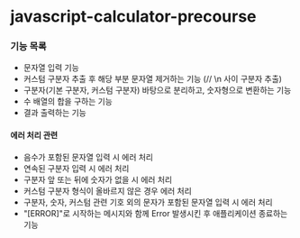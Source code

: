 # javascript-calculator-precourse

### 기능 목록
- 문자열 입력 기능
- 커스텀 구분자 추출 후 해당 부분 문자열 제거하는 기능 (// \n 사이 구분자 추출)
- 구분자(기본 구분자, 커스텀 구분자) 바탕으로 분리하고, 숫자형으로 변환하는 기능
- 수 배열의 합을 구하는 기능
- 결과 출력하는 기능


#### 에러 처리 관련
- 음수가 포함된 문자열 입력 시 에러 처리
- 연속된 구분자 입력 시 에러 처리
- 구분자 앞 또는 뒤에 숫자가 없을 시 에러 처리
- 커스텀 구분자 형식이 올바르지 않은 경우 에러 처리
- 구분자, 숫자, 커스텀 관련 기호 외의 문자가 포함된 문자열 입력 시 에러 처리
- "[ERROR]"로 시작하는 메시지와 함께 Error 발생시킨 후 애플리케이션 종료하는 기능

